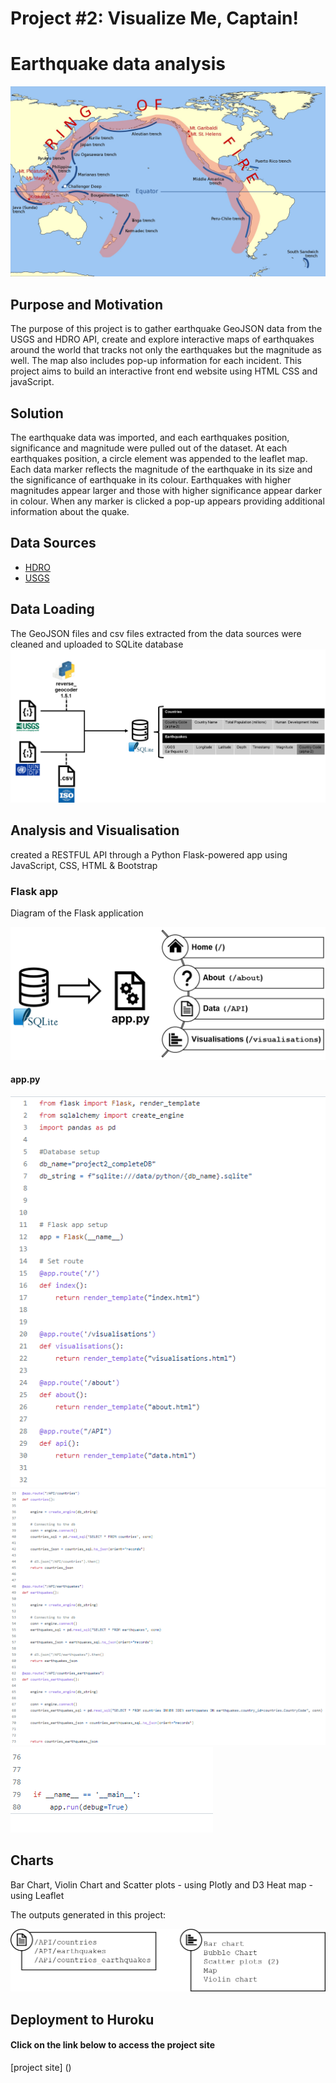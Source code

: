 # Project #2: Visualize Me, Captain!
# Earthquake data analysis

![Earthquakes](/images/pacific-ring-of-fire.jpg)

## Purpose and Motivation
The purpose of this project is to gather earthquake GeoJSON data from the USGS and HDRO API, create and explore interactive maps of earthquakes around the world that tracks not only the earthquakes but the magnitude as well. The map also includes pop-up information for each incident.
This project aims to build an interactive front end website using HTML CSS and javaScript.

## Solution
The earthquake data was imported, and each earthquakes position, significance and magnitude were pulled out of the dataset. At each earthquakes position, a circle element was appended to the leaflet map. Each data marker reflects the magnitude of the earthquake in its size and the significance of earthquake in its colour. Earthquakes with higher magnitudes appear larger and those with higher significance appear darker in colour. When any marker is clicked a pop-up appears providing additional information about the quake.

## Data Sources

* [ HDRO ](http://hdr.undp.org/en/content/human-development-report-office-statistical-data-api)
* [USGS](https://earthquake.usgs.gov/earthquakes/feed/v1.0/summary/all_month.geojson)

## Data Loading 

The GeoJSON files and csv files extracted from the data sources were cleaned and uploaded to SQLite database
![pic4](/images/creating_database.png)

## Analysis and Visualisation

created a RESTFUL API through a Python Flask-powered app using JavaScript, CSS, HTML & Bootstrap

### Flask app

Diagram of the Flask application

![flask_app](/images/flask_application.png)

#### **app.py**

![pic1](/images/flask-pic-1.png)
![pic2](/images/flask-pic-2.png)
![pic3](/images/flask-pic-3.png)


## Charts

Bar Chart, Violin Chart and Scatter plots - using Plotly and D3
Heat map - using Leaflet

The outputs generated in this project:

![outputs](/images/api_charts.png)

## Deployment to Huroku

#### Click on the link below to access the project site

[project site] ()








